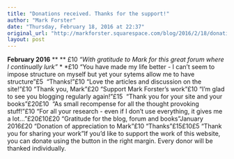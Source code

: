 ```yaml
---
title: "Donations received. Thanks for the support!"
author: "Mark Forster"
date: "Thursday, February 18, 2016 at 22:37"
original_url: "http://markforster.squarespace.com/blog/2016/2/18/donations-received-thanks-for-the-support.html"
layout: post
---
```


**February 2016**
**
**
£10 *“With gratitude to Mark for this great forum where I continually lurk”*
*
*£10 “You have made my life better - I can’t seem to impose structure on myself but yet your sytems allow me to have structure”£5  “Thanks!”£10 “Love the articles and discussion on the site!”£10 “Thank you, Mark”£20 “Support Mark Forster’s work”£10 “I’m glad to see you blogging regularly again!”£15  “Thank you for your site and your books”£20£10  “As small recompense for all the thought provoking stuff!”£10 “For all your research - even if I don’t use everything, it gives me a lot…”£20£10£20 “Gratitude for the blog, forum and books”January 2016£20 “Donation of appreciation to Mark”£10 “Thanks”£15£10£5 “Thank you for sharing your work”If you’d like to support the work of this website, you can donate using the button in the right margin. Every donor will be thanked individually.
